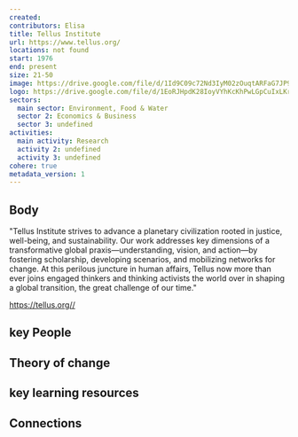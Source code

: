 ```yaml
---
created:
contributors: Elisa
title: Tellus Institute
url: https://www.tellus.org/
locations: not found
start: 1976
end: present
size: 21-50
image: https://drive.google.com/file/d/1Id9C09c72Nd3IyM02zOuqtARFaG7JP9m/view?usp=drive_link
logo: https://drive.google.com/file/d/1EoRJHpdK28IoyVYhKcKhPwLGpCuIxLKr/view?usp=drive_link
sectors:
  main sector: Environment, Food & Water
  sector 2: Economics & Business
  sector 3: undefined
activities: 
  main activity: Research
  activity 2: undefined
  activity 3: undefined
cohere: true
metadata_version: 1
---
```



## Body

"Tellus Institute strives to advance a planetary civilization rooted in justice, well-being, and sustainability. Our work addresses key dimensions of a transformative global praxis—understanding, vision, and action—by fostering scholarship, developing scenarios, and mobilizing networks for change. At this perilous juncture in human affairs, Tellus now more than ever joins engaged thinkers and thinking activists the world over in shaping a global transition, the great challenge of our time."

https://tellus.org//

## key People



## Theory of change



## key learning resources



## Connections



